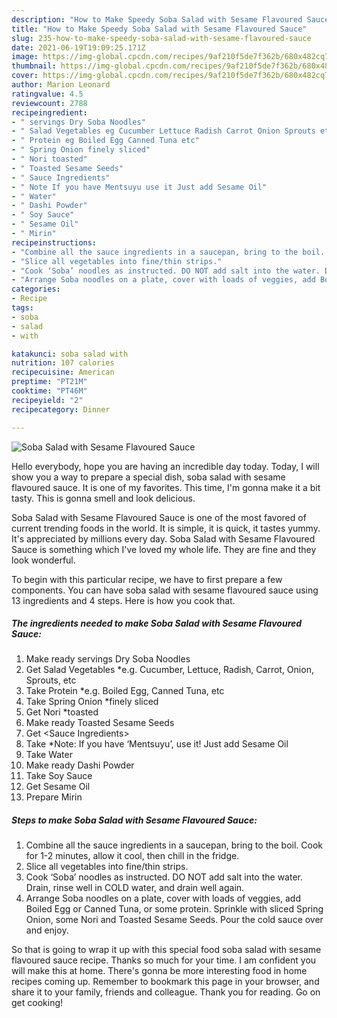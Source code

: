 ```yaml
---
description: "How to Make Speedy Soba Salad with Sesame Flavoured Sauce"
title: "How to Make Speedy Soba Salad with Sesame Flavoured Sauce"
slug: 235-how-to-make-speedy-soba-salad-with-sesame-flavoured-sauce
date: 2021-06-19T19:09:25.171Z
image: https://img-global.cpcdn.com/recipes/9af210f5de7f362b/680x482cq70/soba-salad-with-sesame-flavoured-sauce-recipe-main-photo.jpg
thumbnail: https://img-global.cpcdn.com/recipes/9af210f5de7f362b/680x482cq70/soba-salad-with-sesame-flavoured-sauce-recipe-main-photo.jpg
cover: https://img-global.cpcdn.com/recipes/9af210f5de7f362b/680x482cq70/soba-salad-with-sesame-flavoured-sauce-recipe-main-photo.jpg
author: Marion Leonard
ratingvalue: 4.5
reviewcount: 2788
recipeingredient:
- " servings Dry Soba Noodles"
- " Salad Vegetables eg Cucumber Lettuce Radish Carrot Onion Sprouts etc"
- " Protein eg Boiled Egg Canned Tuna etc"
- " Spring Onion finely sliced"
- " Nori toasted"
- " Toasted Sesame Seeds"
- " Sauce Ingredients"
- " Note If you have Mentsuyu use it Just add Sesame Oil"
- " Water"
- " Dashi Powder"
- " Soy Sauce"
- " Sesame Oil"
- " Mirin"
recipeinstructions:
- "Combine all the sauce ingredients in a saucepan, bring to the boil. Cook for 1-2 minutes, allow it cool, then chill in the fridge."
- "Slice all vegetables into fine/thin strips."
- "Cook ‘Soba’ noodles as instructed. DO NOT add salt into the water. Drain, rinse well in COLD water, and drain well again."
- "Arrange Soba noodles on a plate, cover with loads of veggies, add Boiled Egg or Canned Tuna, or some protein. Sprinkle with sliced Spring Onion, some Nori and Toasted Sesame Seeds. Pour the cold sauce over and enjoy."
categories:
- Recipe
tags:
- soba
- salad
- with

katakunci: soba salad with 
nutrition: 107 calories
recipecuisine: American
preptime: "PT21M"
cooktime: "PT46M"
recipeyield: "2"
recipecategory: Dinner

---
```



![Soba Salad with Sesame Flavoured Sauce](https://img-global.cpcdn.com/recipes/9af210f5de7f362b/680x482cq70/soba-salad-with-sesame-flavoured-sauce-recipe-main-photo.jpg)

Hello everybody, hope you are having an incredible day today. Today, I will show you a way to prepare a special dish, soba salad with sesame flavoured sauce. It is one of my favorites. This time, I'm gonna make it a bit tasty. This is gonna smell and look delicious.

Soba Salad with Sesame Flavoured Sauce is one of the most favored of current trending foods in the world. It is simple, it is quick, it tastes yummy. It's appreciated by millions every day. Soba Salad with Sesame Flavoured Sauce is something which I've loved my whole life. They are fine and they look wonderful.




To begin with this particular recipe, we have to first prepare a few components. You can have soba salad with sesame flavoured sauce using 13 ingredients and 4 steps. Here is how you cook that.

<!--inarticleads1-->

##### The ingredients needed to make Soba Salad with Sesame Flavoured Sauce:

1. Make ready  servings Dry Soba Noodles
1. Get  Salad Vegetables *e.g. Cucumber, Lettuce, Radish, Carrot, Onion, Sprouts, etc
1. Take  Protein *e.g. Boiled Egg, Canned Tuna, etc
1. Take  Spring Onion *finely sliced
1. Get  Nori *toasted
1. Make ready  Toasted Sesame Seeds
1. Get  &lt;Sauce Ingredients&gt;
1. Take  *Note: If you have ‘Mentsuyu’, use it! Just add Sesame Oil
1. Take  Water
1. Make ready  Dashi Powder
1. Take  Soy Sauce
1. Get  Sesame Oil
1. Prepare  Mirin




<!--inarticleads2-->

##### Steps to make Soba Salad with Sesame Flavoured Sauce:

1. Combine all the sauce ingredients in a saucepan, bring to the boil. Cook for 1-2 minutes, allow it cool, then chill in the fridge.
1. Slice all vegetables into fine/thin strips.
1. Cook ‘Soba’ noodles as instructed. DO NOT add salt into the water. Drain, rinse well in COLD water, and drain well again.
1. Arrange Soba noodles on a plate, cover with loads of veggies, add Boiled Egg or Canned Tuna, or some protein. Sprinkle with sliced Spring Onion, some Nori and Toasted Sesame Seeds. Pour the cold sauce over and enjoy.




So that is going to wrap it up with this special food soba salad with sesame flavoured sauce recipe. Thanks so much for your time. I am confident you will make this at home. There's gonna be more interesting food in home recipes coming up. Remember to bookmark this page in your browser, and share it to your family, friends and colleague. Thank you for reading. Go on get cooking!

